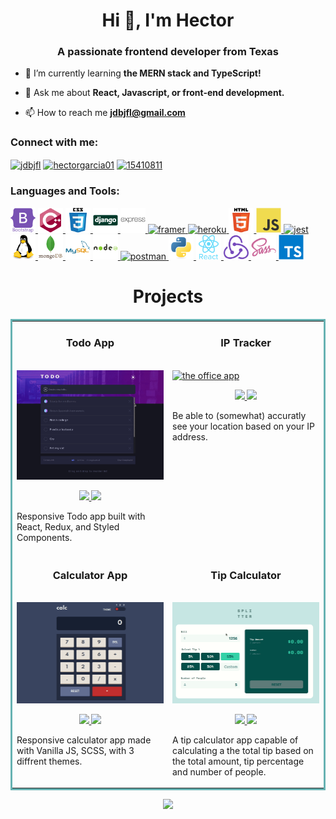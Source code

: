 <h1 align="center">Hi 👋, I'm Hector</h1>
<h3 align="center">A passionate frontend developer from Texas</h3>


- 🌱 I’m currently learning **the MERN stack and TypeScript!**

- 💬 Ask me about **React, Javascript, or front-end development.**

- 📫 How to reach me **jdbjfl@gmail.com**

<h3 align="left">Connect with me:</h3>
<p align="left">
<a href="https://twitter.com/jdbjfl" target="blank"><img align="center" src="https://raw.githubusercontent.com/rahuldkjain/github-profile-readme-generator/master/src/images/icons/Social/twitter.svg" alt="jdbjfl" height="30" width="40" /></a>
<a href="https://linkedin.com/in/hectorgarcia01" target="blank"><img align="center" src="https://raw.githubusercontent.com/rahuldkjain/github-profile-readme-generator/master/src/images/icons/Social/linked-in-alt.svg" alt="hectorgarcia01" height="30" width="40" /></a>
<a href="https://stackoverflow.com/users/15410811" target="blank"><img align="center" src="https://raw.githubusercontent.com/rahuldkjain/github-profile-readme-generator/master/src/images/icons/Social/stack-overflow.svg" alt="15410811" height="30" width="40" /></a>
</p>

<h3 align="left">Languages and Tools:</h3>
<p align="left"> <a href="https://getbootstrap.com" target="_blank" rel="noreferrer"> <img src="https://raw.githubusercontent.com/devicons/devicon/master/icons/bootstrap/bootstrap-plain-wordmark.svg" alt="bootstrap" width="40" height="40"/> </a> <a href="https://www.w3schools.com/cpp/" target="_blank" rel="noreferrer"> <img src="https://raw.githubusercontent.com/devicons/devicon/master/icons/cplusplus/cplusplus-original.svg" alt="cplusplus" width="40" height="40"/> </a> <a href="https://www.w3schools.com/css/" target="_blank" rel="noreferrer"> <img src="https://raw.githubusercontent.com/devicons/devicon/master/icons/css3/css3-original-wordmark.svg" alt="css3" width="40" height="40"/> </a> <a href="https://www.djangoproject.com/" target="_blank" rel="noreferrer"> <img src="https://raw.githubusercontent.com/devicons/devicon/master/icons/django/django-original.svg" alt="django" width="40" height="40"/> </a> <a href="https://expressjs.com" target="_blank" rel="noreferrer"> <img src="https://raw.githubusercontent.com/devicons/devicon/master/icons/express/express-original-wordmark.svg" alt="express" width="40" height="40"/> </a> <a href="https://www.framer.com/" target="_blank" rel="noreferrer"> <img src="https://www.vectorlogo.zone/logos/framer/framer-icon.svg" alt="framer" width="40" height="40"/> </a> <a href="https://heroku.com" target="_blank" rel="noreferrer"> <img src="https://www.vectorlogo.zone/logos/heroku/heroku-icon.svg" alt="heroku" width="40" height="40"/> </a> <a href="https://www.w3.org/html/" target="_blank" rel="noreferrer"> <img src="https://raw.githubusercontent.com/devicons/devicon/master/icons/html5/html5-original-wordmark.svg" alt="html5" width="40" height="40"/> </a> <a href="https://developer.mozilla.org/en-US/docs/Web/JavaScript" target="_blank" rel="noreferrer"> <img src="https://raw.githubusercontent.com/devicons/devicon/master/icons/javascript/javascript-original.svg" alt="javascript" width="40" height="40"/> </a> <a href="https://jestjs.io" target="_blank" rel="noreferrer"> <img src="https://www.vectorlogo.zone/logos/jestjsio/jestjsio-icon.svg" alt="jest" width="40" height="40"/> </a> <a href="https://www.linux.org/" target="_blank" rel="noreferrer"> <img src="https://raw.githubusercontent.com/devicons/devicon/master/icons/linux/linux-original.svg" alt="linux" width="40" height="40"/> </a> <a href="https://www.mongodb.com/" target="_blank" rel="noreferrer"> <img src="https://raw.githubusercontent.com/devicons/devicon/master/icons/mongodb/mongodb-original-wordmark.svg" alt="mongodb" width="40" height="40"/> </a> <a href="https://www.mysql.com/" target="_blank" rel="noreferrer"> <img src="https://raw.githubusercontent.com/devicons/devicon/master/icons/mysql/mysql-original-wordmark.svg" alt="mysql" width="40" height="40"/> </a> <a href="https://nodejs.org" target="_blank" rel="noreferrer"> <img src="https://raw.githubusercontent.com/devicons/devicon/master/icons/nodejs/nodejs-original-wordmark.svg" alt="nodejs" width="40" height="40"/> </a> <a href="https://postman.com" target="_blank" rel="noreferrer"> <img src="https://www.vectorlogo.zone/logos/getpostman/getpostman-icon.svg" alt="postman" width="40" height="40"/> </a> <a href="https://www.python.org" target="_blank" rel="noreferrer"> <img src="https://raw.githubusercontent.com/devicons/devicon/master/icons/python/python-original.svg" alt="python" width="40" height="40"/> </a> <a href="https://reactjs.org/" target="_blank" rel="noreferrer"> <img src="https://raw.githubusercontent.com/devicons/devicon/master/icons/react/react-original-wordmark.svg" alt="react" width="40" height="40"/> </a> <a href="https://redux.js.org" target="_blank" rel="noreferrer"> <img src="https://raw.githubusercontent.com/devicons/devicon/master/icons/redux/redux-original.svg" alt="redux" width="40" height="40"/> </a> <a href="https://sass-lang.com" target="_blank" rel="noreferrer"> <img src="https://raw.githubusercontent.com/devicons/devicon/master/icons/sass/sass-original.svg" alt="sass" width="40" height="40"/> </a> <a href="https://www.typescriptlang.org/" target="_blank" rel="noreferrer"> <img src="https://raw.githubusercontent.com/devicons/devicon/master/icons/typescript/typescript-original.svg" alt="typescript" width="40" height="40"/> </a> </p>

<h1 align="center">Projects</h1>
<table bordercolor="#66b2b2">
  <tr>
    <td width="50%" valign="top">
      <h3 align="center">Todo App</h3>
      <br />
        <a target="_blank" href="https://hector-fm-todo-app.netlify.app/">
          <img src="assets/todo-preview.gif" width="100%" alt="todo preview"/>
        </a>
      <br />
        <p align="center">
  <a href="https://github.com/hectorgarcia07/FEM-React-Todo" target="_blank">
    <img src="https://img.shields.io/static/v1?label=|&message=REPO&color=23555f&style=plastic&logo=github&logo-color=white"/>
  </a>
  <a href="https://hector-fm-todo-app.netlify.app/" target="_blank">
    <img src="https://img.shields.io/static/v1?label=|&message=WEBSITE&color=cdf998&style=plastic&logo=netlify&logo-color=white"/>
  </a>
      </p>
        <p>Responsive Todo app built with React, Redux, and Styled Components.</p>
    </td>
    <td width="50%" valign="top">
      <h3 align="center">IP Tracker</h3>
        <br />
        <a target="_blank" href="https://hectorgarcia07.github.io/FEM-IPAddressTracker/">
          <img src="assets/ip-address-tracker.gif" width="100%" alt="the office app"/>
        </a>
        <br />
        <p align="center">
          
  <a href="https://github.com/hectorgarcia07/FEM-IPAddressTracker" target="_blank">
    <img src="https://img.shields.io/static/v1?label=|&message=REPO&color=23555f&style=plastic&logo=github&logo-color=white"/>
  </a>
  <a href="https://hectorgarcia07.github.io/FEM-IPAddressTracker/" target="_blank">
    <img src="https://img.shields.io/static/v1?label=|&message=WEBSITE&color=cdf998&style=plastic&logo=github&logo-color=white"/>
  </a>
      </p>
        <p>Be able to (somewhat) accuratly see your location based on your IP address. </p>
    </td>
  </tr>
  <tr>
    <td width="50%" valign="top">
      <h3 align="center">Calculator App</h3>
      <br />
        <a target="_blank" href="https://hectorgarcia07.github.io/FEM-Calculator-App/">
          <img src="assets/calculatorpreview.gif" width="100%" alt="todo preview"/>
        </a>
      <br />
        <p align="center">
  <a href="https://github.com/hectorgarcia07/FEM-Calculator-App" target="_blank">
    <img src="https://img.shields.io/static/v1?label=|&message=REPO&color=23555f&style=plastic&logo=github&logo-color=white"/>
  </a>
  <a href="https://hectorgarcia07.github.io/FEM-Calculator-App/" target="_blank">
    <img src="https://img.shields.io/static/v1?label=|&message=WEBSITE&color=cdf998&style=plastic&logo=github&logo-color=white"/>
  </a>
      </p>
        <p>Responsive calculator app made with Vanilla JS, SCSS, with 3 diffrent themes.</p>
    </td>
    <td width="50%" valign="top">
      <h3 align="center">Tip Calculator</h3>
        <br />
        <a target="_blank" href="https://hectorgarcia07.github.io/FEM-Tip-Calculator-App/">
          <img src="assets/tipCalculator.gif" width="100%" alt="the office app"/>
        </a>
        <br />
        <p align="center">
          
  <a href="https://github.com/hectorgarcia07/FEM-Tip-Calculator-App" target="_blank">
    <img src="https://img.shields.io/static/v1?label=|&message=REPO&color=23555f&style=plastic&logo=github&logo-color=white"/>
  </a>
  <a href="https://hectorgarcia07.github.io/FEM-Tip-Calculator-App/" target="_blank">
    <img src="https://img.shields.io/static/v1?label=|&message=WEBSITE&color=cdf998&style=plastic&logo=github&logo-color=white"/>
  </a>
      </p>
        <p>A tip calculator app capable of calculating a the total tip based on the total amount, tip percentage and number of people.</p>
    </td>
  </tr>
</table>


<div align="center">
  <img src="https://github-readme-streak-stats.herokuapp.com?user=hectorgarcia07&theme=github-dark&hide_border=true&date_format=M%20j%5B%2C%20Y%5D">
</div>



